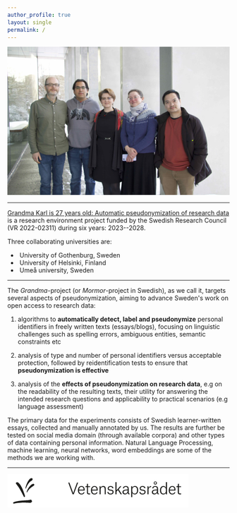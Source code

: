 ```yaml
---
author_profile: true
layout: single
permalink: /
---
```


![Mormor-team-2023](/assets/images/IMG_7235.jpeg)

-------

[Grandma Karl is 27 years old: Automatic pseudonymization of research data](https://www.vr.se/english/swecris.html#/project/2022-02311_VR) is a research environment project funded by the Swedish Research Council (VR 2022-02311) during six years: 2023--2028. 

Three collaborating universities are: 
* ![]() University of Gothenburg, Sweden
* ![]() University of Helsinki, Finland
* ![]() Umeå university, Sweden

-------


The *Grandma*-project (or *Mormor*-project in Swedish), as we call it, targets several aspects of pseudonymization, aiming to advance Sweden's work on open access to research data:  

1. algorithms to **automatically detect, label and pseudonymize** personal identifiers in freely written texts (essays/blogs), focusing on linguistic challenges such as spelling errors, ambiguous entities, semantic constraints etc 

2. analysis of type and number of personal identifiers versus acceptable protection, followed by reidentification tests to ensure that **pseudonymization is effective** 

3. analysis of the **effects of pseudonymization on research data**, e.g on the readability of the resulting texts, their utility for answering the intended research questions and applicability to practical scenarios (e.g language assessment) 

The primary data for the experiments consists of Swedish learner-written essays, collected and manually annotated by us. The results are further be tested on social media domain (through available corpora) and other types of data containing personal information. Natural Language Processing, machine learning, neural networks, word embeddings are some of the methods we are working with. 

------

[![VR logo](/assets/images/VR-logo.png)](https://www.vr.se/english.html)
